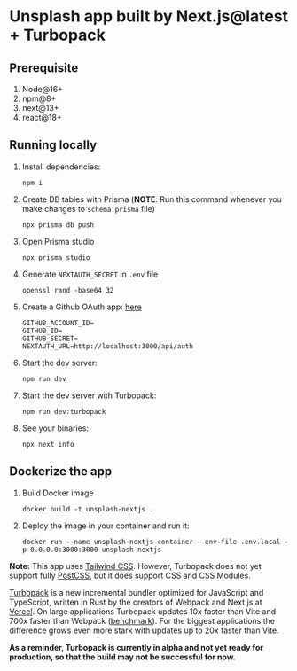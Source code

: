 # Unsplash app built by Next.js@latest + Turbopack

## Prerequisite

1. Node@16+
2. npm@8+
3. next@13+
4. react@18+

## Running locally

1. Install dependencies:

    ```console
    npm i
    ```

2. Create DB tables with Prisma (**NOTE**: Run this command whenever you make changes to `schema.prisma` file)
   
   ```console
   npx prisma db push
   ```

3. Open Prisma studio

    ```console
    npx prisma studio
    ```

4. Generate `NEXTAUTH_SECRET` in `.env` file
   
    ```console
    openssl rand -base64 32
    ```

5. Create a Github OAuth app: [here](https://docs.github.com/en/developers/apps/building-oauth-apps/creating-an-oauth-app)

    ```
    GITHUB_ACCOUNT_ID=
    GITHUB_ID=
    GITHUB_SECRET=
    NEXTAUTH_URL=http://localhost:3000/api/auth
    ```

6. Start the dev server:

    ```console
    npm run dev
    ```

7. Start the dev server with Turbopack:

    ```console
    npm run dev:turbopack
    ```

8. See your binaries:

    ```console
    npx next info
    ```

## Dockerize the app

1. Build Docker image

    ```console
    docker build -t unsplash-nextjs .
    ```
2. Deploy the image in your container and run it:

    ```console
    docker run --name unsplash-nextjs-container --env-file .env.local -p 0.0.0.0:3000:3000 unsplash-nextjs
    ```

**Note:** This app uses [Tailwind CSS](https://tailwindcss.com). However, Turbopack does not yet support fully [PostCSS](https://turbo.build/pack/docs/features/css#postcss), but it does support CSS and CSS Modules.

[Turbopack](https://turbo.build/pack) is a new incremental bundler optimized for JavaScript and TypeScript, written in Rust by the creators of Webpack and Next.js at [Vercel](https://vercel.com). On large applications Turbopack updates 10x faster than Vite and 700x faster than Webpack ([benchmark](https://turbo.build/pack/docs/benchmarks)). For the biggest applications the difference grows even more stark with updates up to 20x faster than Vite.

**As a reminder, Turbopack is currently in alpha and not yet ready for production, so that the build may not be successful for now.**

